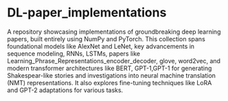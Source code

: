 # DL-paper_implementations
A repository showcasing implementations of groundbreaking deep learning papers, built entirely using NumPy and PyTorch. This collection spans foundational models like AlexNet and LeNet, key advancements in sequence modeling, RNNs, LSTMs, papers like Learning_Phrase_Representations_encoder_decoder, glove, word2vec, and modern transformer architectures like BERT, GPT-1,GPT-1 for generating Shakespear-like stories and investigations into neural machine translation (NMT) representations. It also explores fine-tuning techniques like LoRA and GPT-2 adaptations for various tasks.